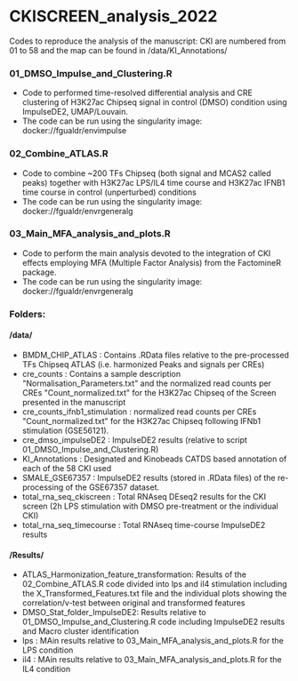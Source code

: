 # CKISCREEN_analysis_2022
Codes to reproduce the analysis of the manuscript:
CKI are numbered from 01 to 58 and the map can be found in /data/KI_Annotations/

### 01_DMSO_Impulse_and_Clustering.R
- Code to performed time-resolved differential analysis and CRE clustering of H3K27ac Chipseq signal in control (DMSO) condition using ImpulseDE2, UMAP/Louvain.
- The code can be run using the singularity image: docker://fgualdr/envimpulse

### 02_Combine_ATLAS.R
- Code to combine ~200 TFs Chipseq (both signal and MCAS2 called peaks) together with H3K27ac LPS/IL4 time course and H3K27ac IFNB1 time course in control (unperturbed) conditions
- The code can be run using the singularity image: docker://fgualdr/envrgeneralg

### 03_Main_MFA_analysis_and_plots.R
- Code to perform the main analysis devoted to the integration of CKI effects employing MFA (Multiple Factor Analysis) from the FactomineR package.
- The code can be run using the singularity image: docker://fgualdr/envrgeneralg

### Folders:
#### /data/

- BMDM_CHIP_ATLAS : Contains .RData files relative to the pre-processed TFs Chipseq ATLAS (i.e. harmonized Peaks and signals per CREs)
- cre_counts : Contains a sample description "Normalisation_Parameters.txt" and the normalized read counts per CREs "Count_normalized.txt" for the H3K27ac Chipseq of the Screen presented in the manuscript
- cre_counts_ifnb1_stimulation : normalized read counts per CREs "Count_normalized.txt" for the H3K27ac Chipseq following IFNb1 stimulation (GSE56121).
- cre_dmso_impulseDE2 : ImpulseDE2 results (relative to script 01_DMSO_Impulse_and_Clustering.R)
- KI_Annotations : Designated and Kinobeads CATDS based annotation of each of the 58 CKI used
- SMALE_GSE67357 : ImpulseDE2 results (stored in .RData files) of the re-processing of the GSE67357 dataset.
- total_rna_seq_ckiscreen : Total RNAseq DEseq2 results for the CKI screen (2h LPS stimulation with DMSO pre-treatment or the individual CKI)
- total_rna_seq_timecourse : Total RNAseq time-course ImpulseDE2 results

#### /Results/
- ATLAS_Harmonization_feature_transformation: Results of the 02_Combine_ATLAS.R code divided into lps and il4 stimulation including the X_Transformed_Features.txt file and the individual plots showing the correlation/v-test between original and transformed features
- DMSO_Stat_folder_ImpulseDE2: Results relative to 01_DMSO_Impulse_and_Clustering.R code including ImpulseDE2 results and Macro cluster identification
- lps : MAin results relative to 03_Main_MFA_analysis_and_plots.R for the LPS condition
- il4 : MAin results relative to 03_Main_MFA_analysis_and_plots.R for the IL4 condition
